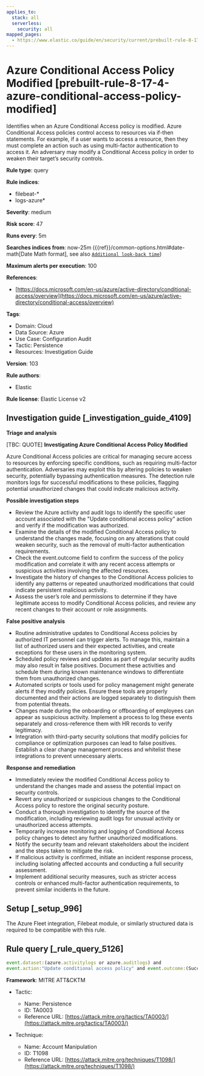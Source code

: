 ```yaml
---
applies_to:
  stack: all
  serverless:
    security: all
mapped_pages:
  - https://www.elastic.co/guide/en/security/current/prebuilt-rule-8-17-4-azure-conditional-access-policy-modified.html
---
```


# Azure Conditional Access Policy Modified [prebuilt-rule-8-17-4-azure-conditional-access-policy-modified]

Identifies when an Azure Conditional Access policy is modified. Azure Conditional Access policies control access to resources via if-then statements. For example, if a user wants to access a resource, then they must complete an action such as using multi-factor authentication to access it. An adversary may modify a Conditional Access policy in order to weaken their target’s security controls.

**Rule type**: query

**Rule indices**:

* filebeat-*
* logs-azure*

**Severity**: medium

**Risk score**: 47

**Runs every**: 5m

**Searches indices from**: now-25m ({{ref}}/common-options.html#date-math[Date Math format], see also [`Additional look-back time`](docs-content://solutions/security/detect-and-alert/create-detection-rule.md#rule-schedule))

**Maximum alerts per execution**: 100

**References**:

* [https://docs.microsoft.com/en-us/azure/active-directory/conditional-access/overview](https://docs.microsoft.com/en-us/azure/active-directory/conditional-access/overview)

**Tags**:

* Domain: Cloud
* Data Source: Azure
* Use Case: Configuration Audit
* Tactic: Persistence
* Resources: Investigation Guide

**Version**: 103

**Rule authors**:

* Elastic

**Rule license**: Elastic License v2

## Investigation guide [_investigation_guide_4109]

**Triage and analysis**

[TBC: QUOTE]
**Investigating Azure Conditional Access Policy Modified**

Azure Conditional Access policies are critical for managing secure access to resources by enforcing specific conditions, such as requiring multi-factor authentication. Adversaries may exploit this by altering policies to weaken security, potentially bypassing authentication measures. The detection rule monitors logs for successful modifications to these policies, flagging potential unauthorized changes that could indicate malicious activity.

**Possible investigation steps**

* Review the Azure activity and audit logs to identify the specific user account associated with the "Update conditional access policy" action and verify if the modification was authorized.
* Examine the details of the modified Conditional Access policy to understand the changes made, focusing on any alterations that could weaken security, such as the removal of multi-factor authentication requirements.
* Check the event.outcome field to confirm the success of the policy modification and correlate it with any recent access attempts or suspicious activities involving the affected resources.
* Investigate the history of changes to the Conditional Access policies to identify any patterns or repeated unauthorized modifications that could indicate persistent malicious activity.
* Assess the user’s role and permissions to determine if they have legitimate access to modify Conditional Access policies, and review any recent changes to their account or role assignments.

**False positive analysis**

* Routine administrative updates to Conditional Access policies by authorized IT personnel can trigger alerts. To manage this, maintain a list of authorized users and their expected activities, and create exceptions for these users in the monitoring system.
* Scheduled policy reviews and updates as part of regular security audits may also result in false positives. Document these activities and schedule them during known maintenance windows to differentiate them from unauthorized changes.
* Automated scripts or tools used for policy management might generate alerts if they modify policies. Ensure these tools are properly documented and their actions are logged separately to distinguish them from potential threats.
* Changes made during the onboarding or offboarding of employees can appear as suspicious activity. Implement a process to log these events separately and cross-reference them with HR records to verify legitimacy.
* Integration with third-party security solutions that modify policies for compliance or optimization purposes can lead to false positives. Establish a clear change management process and whitelist these integrations to prevent unnecessary alerts.

**Response and remediation**

* Immediately review the modified Conditional Access policy to understand the changes made and assess the potential impact on security controls.
* Revert any unauthorized or suspicious changes to the Conditional Access policy to restore the original security posture.
* Conduct a thorough investigation to identify the source of the modification, including reviewing audit logs for unusual activity or unauthorized access attempts.
* Temporarily increase monitoring and logging of Conditional Access policy changes to detect any further unauthorized modifications.
* Notify the security team and relevant stakeholders about the incident and the steps taken to mitigate the risk.
* If malicious activity is confirmed, initiate an incident response process, including isolating affected accounts and conducting a full security assessment.
* Implement additional security measures, such as stricter access controls or enhanced multi-factor authentication requirements, to prevent similar incidents in the future.


## Setup [_setup_996]

The Azure Fleet integration, Filebeat module, or similarly structured data is required to be compatible with this rule.


## Rule query [_rule_query_5126]

```js
event.dataset:(azure.activitylogs or azure.auditlogs) and
event.action:"Update conditional access policy" and event.outcome:(Success or success)
```

**Framework**: MITRE ATT&CKTM

* Tactic:

    * Name: Persistence
    * ID: TA0003
    * Reference URL: [https://attack.mitre.org/tactics/TA0003/](https://attack.mitre.org/tactics/TA0003/)

* Technique:

    * Name: Account Manipulation
    * ID: T1098
    * Reference URL: [https://attack.mitre.org/techniques/T1098/](https://attack.mitre.org/techniques/T1098/)



